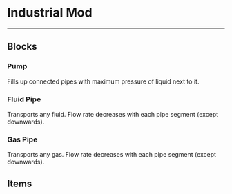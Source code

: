# Industrial Mod

---
## Blocks

### Pump
Fills up connected pipes with maximum pressure of liquid next to it.

### Fluid Pipe
Transports any fluid. Flow rate decreases with each pipe segment
(except downwards).

### Gas Pipe
Transports any gas. Flow rate decreases with each pipe segment
(except downwards).

## Items



